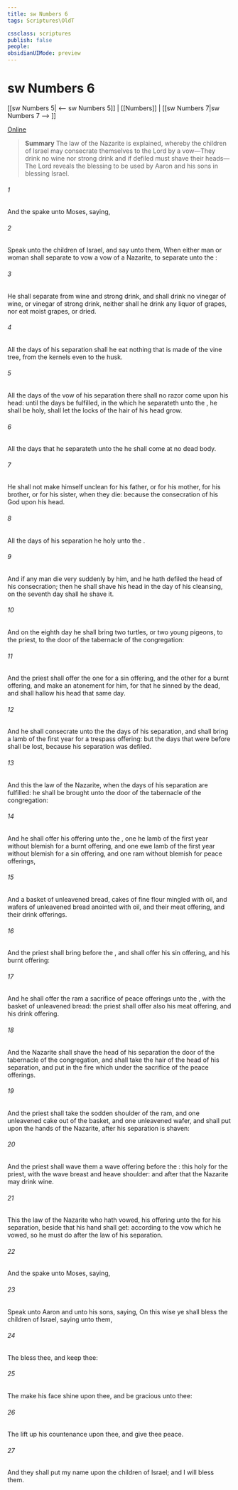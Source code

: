 ```yaml
---
title: sw Numbers 6
tags: Scriptures\OldT

cssclass: scriptures
publish: false
people:
obsidianUIMode: preview
---
```


# sw Numbers 6
[[sw Numbers 5| <-- sw Numbers 5]] | [[Numbers]] | [[sw Numbers 7|sw Numbers 7 --> ]]

[Online](https://churchofjesuschrist.org/study/scriptures/ot/num/6?lang=eng)

> __Summary__
The law of the Nazarite is explained, whereby the children of Israel may consecrate themselves to the Lord by a vow—They drink no wine nor strong drink and if defiled must shave their heads—The Lord reveals the blessing to be used by Aaron and his sons in blessing Israel.

###### 1 
And the  spake unto Moses, saying,

###### 2 
Speak unto the children of Israel, and say unto them, When either man or woman shall separate  to vow a vow of a Nazarite, to separate  unto the :

###### 3 
He shall separate  from wine and strong drink, and shall drink no vinegar of wine, or vinegar of strong drink, neither shall he drink any liquor of grapes, nor eat moist grapes, or dried.

###### 4 
All the days of his separation shall he eat nothing that is made of the vine tree, from the kernels even to the husk.

###### 5 
All the days of the vow of his separation there shall no razor come upon his head: until the days be fulfilled, in the which he separateth  unto the , he shall be holy,  shall let the locks of the hair of his head grow.

###### 6 
All the days that he separateth  unto the  he shall come at no dead body.

###### 7 
He shall not make himself unclean for his father, or for his mother, for his brother, or for his sister, when they die: because the consecration of his God  upon his head.

###### 8 
All the days of his separation he  holy unto the .

###### 9 
And if any man die very suddenly by him, and he hath defiled the head of his consecration; then he shall shave his head in the day of his cleansing, on the seventh day shall he shave it.

###### 10 
And on the eighth day he shall bring two turtles, or two young pigeons, to the priest, to the door of the tabernacle of the congregation:

###### 11 
And the priest shall offer the one for a sin offering, and the other for a burnt offering, and make an atonement for him, for that he sinned by the dead, and shall hallow his head that same day.

###### 12 
And he shall consecrate unto the  the days of his separation, and shall bring a lamb of the first year for a trespass offering: but the days that were before shall be lost, because his separation was defiled.

###### 13 
And this  the law of the Nazarite, when the days of his separation are fulfilled: he shall be brought unto the door of the tabernacle of the congregation:

###### 14 
And he shall offer his offering unto the , one he lamb of the first year without blemish for a burnt offering, and one ewe lamb of the first year without blemish for a sin offering, and one ram without blemish for peace offerings,

###### 15 
And a basket of unleavened bread, cakes of fine flour mingled with oil, and wafers of unleavened bread anointed with oil, and their meat offering, and their drink offerings.

###### 16 
And the priest shall bring  before the , and shall offer his sin offering, and his burnt offering:

###### 17 
And he shall offer the ram  a sacrifice of peace offerings unto the , with the basket of unleavened bread: the priest shall offer also his meat offering, and his drink offering.

###### 18 
And the Nazarite shall shave the head of his separation  the door of the tabernacle of the congregation, and shall take the hair of the head of his separation, and put  in the fire which  under the sacrifice of the peace offerings.

###### 19 
And the priest shall take the sodden shoulder of the ram, and one unleavened cake out of the basket, and one unleavened wafer, and shall put  upon the hands of the Nazarite, after  his separation is shaven:

###### 20 
And the priest shall wave them  a wave offering before the : this  holy for the priest, with the wave breast and heave shoulder: and after that the Nazarite may drink wine.

###### 21 
This  the law of the Nazarite who hath vowed,  his offering unto the  for his separation, beside  that his hand shall get: according to the vow which he vowed, so he must do after the law of his separation.

###### 22 
And the  spake unto Moses, saying,

###### 23 
Speak unto Aaron and unto his sons, saying, On this wise ye shall bless the children of Israel, saying unto them,

###### 24 
The  bless thee, and keep thee:

###### 25 
The  make his face shine upon thee, and be gracious unto thee:

###### 26 
The  lift up his countenance upon thee, and give thee peace.

###### 27 
And they shall put my name upon the children of Israel; and I will bless them.

